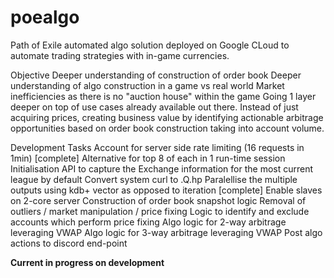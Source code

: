 # poealgo
Path of Exile automated algo solution deployed on Google CLoud to automate trading strategies with in-game currencies.

Objective
Deeper understanding of construction of order book
Deeper understanding of algo construction in a game vs real world
Market inefficiencies as there is no "auction house" within the game
Going 1 layer deeper on top of use cases already available out there. Instead of just acquiring prices, creating business value by identifying actionable arbitrage opportunities based on order book construction taking into account volume.

Development Tasks
Account for server side rate limiting (16 requests in 1min) [complete] Alternative for top 8 of each in 1 run-time session
Initialisation API to capture the Exchange information for the most current league by default
Convert system curl to .Q.hp
Paralellise the multiple outputs using kdb+ vector as opposed to iteration [complete]
Enable slaves on 2-core server
Construction of order book snapshot logic
Removal of outliers / market manipulation / price fixing 
Logic to identify and exclude accounts which perform price fixing 
Algo logic for 2-way arbitrage leveraging VWAP
Algo logic for 3-way arbitrage leveraging VWAP
Post algo actions to discord end-point

**************Current in progress on development**************
